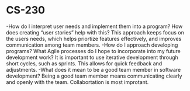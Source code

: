# CS-230
-How do I interpret user needs and implement them into a program? How does creating “user stories” help with this?
This approach keeps focus on the users needs, which helps priortize features effectively, and improves communication among team members. 
-How do I approach developing programs? What Agile processes do I hope to incorporate into my future development work?
It is important to use iterative development through short cycles, such as sprints. This allows for quick feedback and adjustments.
-What does it mean to be a good team member in software development?
Being a good team member means communicating clearly and openly with the team. Collabortation is most improtant. 
